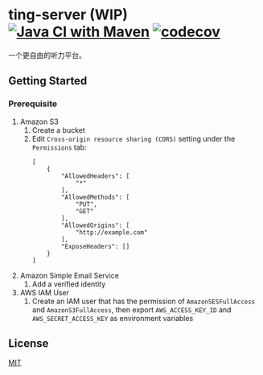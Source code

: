 # ting-server (WIP) [![Java CI with Maven](https://github.com/Frederick-S/ting-server/actions/workflows/build.yml/badge.svg?branch=main)](https://github.com/Frederick-S/ting-server/actions/workflows/build.yml) [![codecov](https://codecov.io/gh/Frederick-S/ting-server/branch/main/graph/badge.svg?token=2ZS54PB3DB)](https://codecov.io/gh/Frederick-S/ting-server)
一个更自由的听力平台。

## Getting Started
### Prerequisite
1. Amazon S3
    1. Create a bucket
    2. Edit `Cross-origin resource sharing (CORS)` setting under the `Permissions` tab:
        ```
        [
            {
                "AllowedHeaders": [
                    "*"
                ],
                "AllowedMethods": [
                    "PUT",
                    "GET"
                ],
                "AllowedOrigins": [
                    "http://example.com"
                ],
                "ExposeHeaders": []
            }
        ]
        ```
2. Amazon Simple Email Service
    1. Add a verified identity
3. AWS IAM User
    1. Create an IAM user that has the permission of `AmazonSESFullAccess` and `AmazonS3FullAccess`, then export `AWS_ACCESS_KEY_ID` and `AWS_SECRET_ACCESS_KEY` as environment variables

## License
[MIT](LICENSE)
